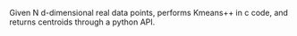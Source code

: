 Given N d-dimensional real data points, performs Kmeans++ in c code, and returns centroids through a python API.
